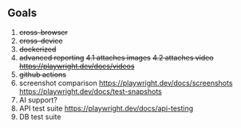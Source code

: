 ## Goals

1. ~~cross-browser~~
2. ~~cross-device~~
3. ~~dockerized~~
4. ~~advanced reporting~~
    ~~4.1 attaches images~~
    ~~4.2 attaches video https://playwright.dev/docs/videos~~
5. ~~github actions~~
6. screenshot comparison https://playwright.dev/docs/screenshots    https://playwright.dev/docs/test-snapshots
7. AI support?
8. API test suite https://playwright.dev/docs/api-testing
9. DB test suite